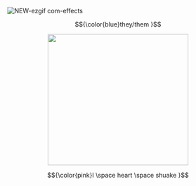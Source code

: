 ![NEW-ezgif com-effects](https://github.com/user-attachments/assets/ae1c2895-6185-459e-9e2a-518e376339fe)



$${\color{blue}they/them }$$


<p align="center">
  <img width="320" height="300" src="https://media1.tenor.com/m/0hdA1Ri-zPIAAAAd/shuake-persona-5.gif">
  
</p>

$${\color{pink}I \space heart \space shuake }$$

#

